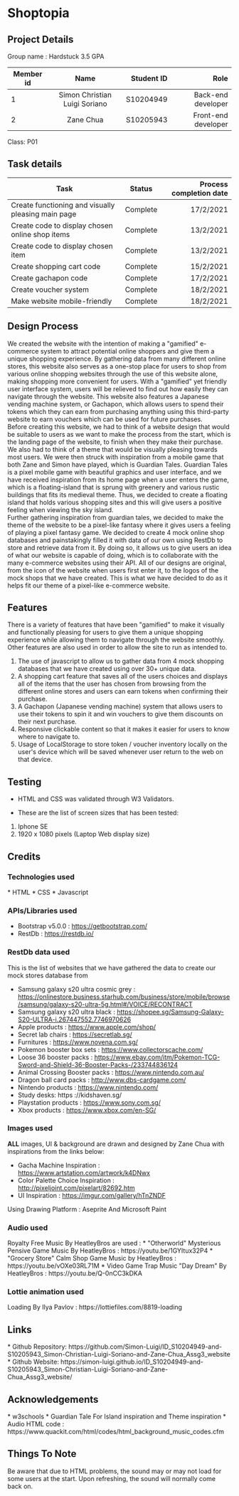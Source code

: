 <h1>Shoptopia</h1>
<h2>Project Details</h2>
Group name : Hardstuck 3.5 GPA<br />

| Member id| Name          | Student ID | Role |
| -------- |:-------------:| -----:| -----:|
| 1        | Simon Christian Luigi Soriano| S10204949| Back-end developer|
| 2        | Zane Chua | S10205943| Front-end developer|

Class: P01<br />

<h2>Task details</h2>
  
| Task        | Status           | Process completion date  |
| ------------- |:-------------:| -----:|
| Create functioning and visually pleasing main page| Complete| 17/2/2021|
| Create code to display chosen online shop items | Complete| 13/2/2021|
| Create code to display chosen item | Complete| 13/2/2021|
| Create shopping cart code | Complete| 15/2/2021|
| Create gachapon code | Complete| 17/2/2021|
| Create voucher system | Complete| 18/2/2021|
| Make website mobile-friendly| Complete| 18/2/2021|  


<h2>Design Process</h2>
We created the website with the intention of making a "gamified" e-commerce system to attract potential online shoppers and give them a unique shopping experience. By gathering data from many different online stores, this website also serves as a one-stop place for users to shop from various online shopping websites through the use of this website alone, making shopping more convenient for users. With a "gamified" yet friendly user interface system, users will be relieved to find out how easily they can navigate through the website. This website also features a Japanese vending machine system, or Gachapon, which allows users to spend their tokens which they can earn from purchasing anything using this third-party website to earn vouchers which can be used for future purchases.
<br/>
Before creating this website, we had to think of a website design that would be suitable to users as we want to make the process from the start, which is the landing page of the website, to finish when they make their purchase. We also had to think of a theme that would be visually pleasing towards most users. We were then struck with inspiration from a mobile game that both Zane and Simon have played, which is Guardian Tales. Guardian Tales is a pixel mobile game with beautiful graphics and user interface, and we have received inspiration from its home page when a user enters the game, which is a floating-island that is sprung with greenery and various rustic buildings that fits its medieval theme. Thus, we decided to create a floating island that holds various shopping sites and this will give users a positive feeling when viewing the sky island. 
<br/>
Further gathering inspiration from guardian tales, we decided to make the theme of the website to be a pixel-like fantasy where it gives users a feeling of playing a pixel fantasy game. We decided to create 4 mock online shop databases and painstakingly filled it with data of our own using RestDb to store and retrieve data from it. By doing so, it allows us to give users an idea of what our website is capable of doing, which is to collaborate with the many e-commerce websites using their API. All of our designs are original, from the icon of the website when users first enter it, to the logos of the mock shops that we have created. This is what we have decided to do as it helps fit our theme of a pixel-like e-commerce website.

<h2>Features</h2>
There is a variety of features that have been "gamified" to make it visually and functionally pleasing for users to give them a unique shopping experience while allowing them to navigate through the website smoothly. Other features are also used in order to allow the site to run as intended to.

1. The use of javascript to allow us to gather data from 4 mock shopping databases that we have created using over 30+ unique data.
2. A shopping cart feature that saves all of the users choices and displays all of the items that the user has chosen from browsing from the different online stores and users can earn tokens when confirming their purchase.
3. A Gachapon (Japanese vending machine) system that allows users to use their tokens to spin it and win vouchers to give them discounts on their next purchase.
4. Responsive clickable content so that it makes it easier for users to know where to navigate to.
5. Usage of LocalStorage to store token / voucher inventory locally on the user's device which will be saved whenever user return to the web on that device.

  
<h2>Testing</h2>

* HTML and CSS was validated through W3 Validators. 

* These are the list of screen sizes that has been tested:
1. Iphone SE
2. 1920 x 1080 pixels (Laptop Web display size)

  
<h2>Credits</h2>

<h3>Technologies used</h3>
* HTML 
* CSS
* Javascript

<h3>APIs/Libraries used</h3>

* Bootstrap v5.0.0 : https://getbootstrap.com/
* RestDb : https://restdb.io/ 

<h3>RestDb data used</h3>
This is the list of websites that we have gathered the data to create our mock stores database from

* Samsung galaxy s20 ultra cosmic grey : https://onlinestore.business.starhub.com/business/store/mobile/browse/samsung/galaxy-s20-ultra-5g.html#/VOICE/RECONTRACT
* Samsung galaxy s20 ultra black : https://shopee.sg/Samsung-Galaxy-S20-ULTRA-i.267447552.7746970626
* Apple products : https://www.apple.com/shop/
* Secret lab chairs : https://secretlab.sg/
* Furnitures : https://www.novena.com.sg/
* Pokemon booster box sets : https://www.collectorscache.com/
* Loose 36 booster packs : https://www.ebay.com/itm/Pokemon-TCG-Sword-and-Shield-36-Booster-Packs-/233744836124
* Animal Crossing Booster packs : https://www.nintendo.com.au/
* Dragon ball card packs : http://www.dbs-cardgame.com/
* Nintendo products : https://www.nintendo.com/
* Study desks: https ://kidshaven.sg/
* Playstation products : https://www.sony.com.sg/
* Xbox products : https://www.xbox.com/en-SG/

<h3>Images used</h3>
<b>ALL</b> images, UI & background are drawn and designed by Zane Chua with inspirations from the links below:

* Gacha Machine Inspiration : https://www.artstation.com/artwork/k4DNwx
* Color Palette Choice Inspiration : http://pixeljoint.com/pixelart/82692.htm
* UI Inspiration : https://imgur.com/gallery/hTnZNDF

Using Drawing Platform : Aseprite And Microsoft Paint

<h3>Audio used</h3>
Royalty Free Music By HeatleyBros are used :
* "Otherworld" Mysterious Pensive Game Music By HeatleyBros : https://youtu.be/1GYItux32P4
* "Grocery Store" Calm Shop Game Music by HeatleyBros : https://youtu.be/vOXe03RL71M
* Video Game Trap Music "Day Dream" By HeatleyBros : https://youtu.be/Q-0nCC3kDKA

<h3>Lottie animation used</h3>
Loading By Ilya Pavlov : https://lottiefiles.com/8819-loading

<h2>Links</h2>
* Github Repository: https://github.com/Simon-Luigi/ID_S10204949-and-S10205943_Simon-Christian-Luigi-Soriano-and-Zane-Chua_Assg3_website
* Github Website: https://simon-luigi.github.io/ID_S10204949-and-S10205943_Simon-Christian-Luigi-Soriano-and-Zane-Chua_Assg3_website/

 

<h2>Acknowledgements</h2>
* w3schools
* Guardian Tale For Island inspiration and Theme inspiration
* Audio HTML code : https://www.quackit.com/html/codes/html_background_music_codes.cfm

<h2>Things To Note</h2>
Be aware that due to HTML problems, the sound may or may not load for some users at the start. Upon refreshing, the sound will normally come back on. 